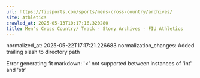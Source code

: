 ```yaml
---
url: https://fiusports.com/sports/mens-cross-country/archives/
site: Athletics
crawled_at: 2025-05-13T10:17:16.320280
title: Men's Cross Country/ Track - Story Archives - FIU Athletics
---
```

normalized_at: 2025-05-22T17:17:21.226683
normalization_changes: Added trailing slash to directory path

Error generating fit markdown: '<' not supported between instances of 'int' and 'str'